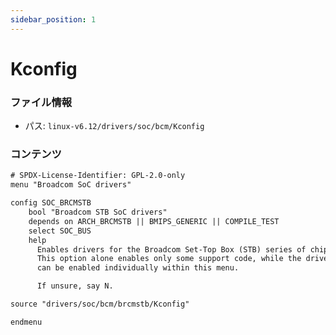 ```yaml
---
sidebar_position: 1
---
```

# Kconfig

### ファイル情報

- パス: `linux-v6.12/drivers/soc/bcm/Kconfig`

### コンテンツ

```txt
# SPDX-License-Identifier: GPL-2.0-only
menu "Broadcom SoC drivers"

config SOC_BRCMSTB
	bool "Broadcom STB SoC drivers"
	depends on ARCH_BRCMSTB || BMIPS_GENERIC || COMPILE_TEST
	select SOC_BUS
	help
	  Enables drivers for the Broadcom Set-Top Box (STB) series of chips.
	  This option alone enables only some support code, while the drivers
	  can be enabled individually within this menu.

	  If unsure, say N.

source "drivers/soc/bcm/brcmstb/Kconfig"

endmenu

```
